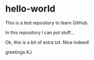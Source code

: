 # hello-world
This is a test repository to learn GitHub.

In this repository I can put stuff...

Ok, this is a bit of extra txt. Nice indeed!

greetings KJ
